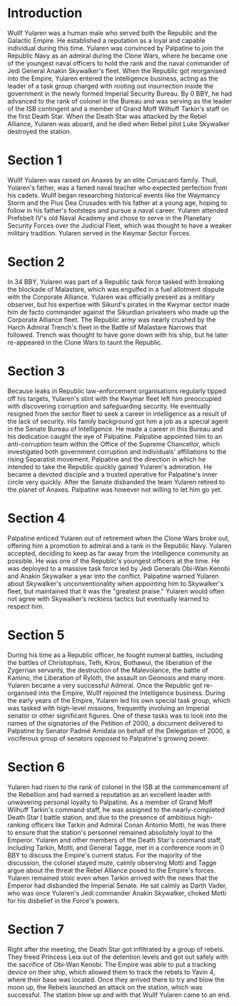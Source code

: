 # Introduction

Wullf Yularen was a human male who served both the Republic and the Galactic Empire.
He established a reputation as a loyal and capable individual during this time.
Yularen was convinced by Palpatine to join the Republic Navy as an admiral during the Clone Wars, where he became one of the youngest naval officers to hold the rank and the naval commander of Jedi General Anakin Skywalker's fleet.
When the Republic got reorganised into the Empire, Yularen entered the intelligence business, acting as the leader of a task group charged with rooting out insurrection inside the government in the newly formed Imperial Security Bureau.
By 0 BBY, he had advanced to the rank of colonel in the Bureau and was serving as the leader of the ISB contingent and a member of Grand Moff Wilhuff Tarkin's staff on the first Death Star.
When the Death Star was attacked by the Rebel Alliance, Yularen was aboard, and he died when Rebel pilot Luke Skywalker destroyed the station.

# Section 1

Wullf Yularen was raised on Anaxes by an elite Coruscanti family.
Thull, Yularen's father, was a famed naval teacher who expected perfection from his cadets.
Wullf began researching historical events like the Waymancy Storm and the Pius Dea Crusades with his father at a young age, hoping to follow in his father's footsteps and pursue a naval career.
Yularen attended Prefsbelt IV's old Naval Academy and chose to serve in the Planetary Security Forces over the Judicial Fleet, which was thought to have a weaker military tradition.
Yularen served in the Kwymar Sector Forces.

# Section 2

In 34 BBY, Yularen was part of a Republic task force tasked with breaking the blockade of Malastare, which was engulfed in a fuel allotment dispute with the Corporate Alliance.
Yularen was officially present as a military observer, but his expertise with Sikurd's pirates in the Kwymar sector made him de facto commander against the Sikurdian privateers who made up the Corporate Alliance fleet.
The Republic army was nearly crushed by the Harch Admiral Trench's fleet in the Battle of Malastare Narrows that followed.
Trench was thought to have gone down with his ship, but he later re-appeared in the Clone Wars to taunt the Republic.

# Section 3

Because leaks in Republic law-enforcement organisations regularly tipped off his targets, Yularen's stint with the Kwymar fleet left him preoccupied with discovering corruption and safeguarding security.
He eventually resigned from the sector fleet to seek a career in intelligence as a result of the lack of security.
His family background got him a job as a special agent in the Senate Bureau of Intelligence.
He made a career in this Bureau and his dedication caught the eye of Palpatine.
Palpatine appointed him to an anti-corruption team within the Office of the Supreme Chancellor, which investigated both government corruption and individuals' affiliations to the rising Separatist movement.
Palpatine and the direction in which he intended to take the Republic quickly gained Yularen's admiration.
He became a devoted disciple and a trusted operative for Palpatine's inner circle very quickly.
After the Senate disbanded the team Yularen retired to the planet of Anaxes.
Palpatine was however not willing to let him go yet.

# Section 4

Palpatine enticed Yularen out of retirement when the Clone Wars broke out, offering him a promotion to admiral and a rank in the Republic Navy.
Yularen accepted, deciding to keep as far away from the intelligence community as possible.
He was one of the Republic's youngest officers at the time.
He was deployed to a massive task force led by Jedi Generals Obi-Wan Kenobi and Anakin Skywalker a year into the conflict.
Palpatine warned Yularen about Skywalker's unconventionality when appointing him to Skywalker's fleet, but maintained that it was the "greatest praise." Yularen would often not agree with Skywalker’s reckless tactics but eventually learned to respect him.

# Section 5

During his time as a Republic officer, he fought numeral battles, including the battles of Christophsis, Teth, Kiros, Bothawui, the liberation of the Zygerrian servants, the destruction of the Malevolance, the battle of Kamino, the Liberation of Ryloth, the assault on Geonosis and many more.
Yularen became a very successful Admiral.
Once the Republic got re-organised into the Empire, Wullf rejoined the Intelligence business.
During the early years of the Empire, Yularen led his own special task group, which was tasked with high-level missions, frequently involving an Imperial senator or other significant figures.
One of these tasks was to look into the names of the signatories of the Petition of 2000, a document delivered to Palpatine by Senator Padmé Amidala on behalf of the Delegation of 2000, a vociferous group of senators opposed to Palpatine's growing power.

# Section 6

Yularen had risen to the rank of colonel in the ISB at the commencement of the Rebellion and had earned a reputation as an excellent leader with unwavering personal loyalty to Palpatine.
As a member of Grand Moff Wilhuff Tarkin's command staff, he was assigned to the nearly-completed Death Star I battle station, and due to the presence of ambitious high-ranking officers like Tarkin and Admiral Conan Antonio Motti, he was there to ensure that the station's personnel remained absolutely loyal to the Emperor.
Yularen and other members of the Death Star's command staff, including Tarkin, Motti, and General Tagge, met in a conference room in 0 BBY to discuss the Empire's current status.
For the majority of the discussion, the colonel stayed mute, calmly observing Motti and Tagge argue about the threat the Rebel Alliance posed to the Empire's forces.
Yularen remained stoic even when Tarkin arrived with the news that the Emperor had disbanded the Imperial Senate.
He sat calmly as Darth Vader, who was once Yularen's Jedi commander Anakin Skywalker, choked Motti for his disbelief in the Force's powers.

# Section 7

Right after the meeting, the Death Star got infiltrated by a group of rebels.
They freed Princess Leia out of the detention levels and got out safely with the sacrifice of Obi-Wan Kenobi.
The Empire was able to put a tracking device on their ship, which allowed them to track the rebels to Yavin 4, where their base was located.
Once they arrived there to try and blow the moon up, the Rebels launched an attack on the station, which was successful.
The station blew up and with that Wullf Yularen came to an end.
